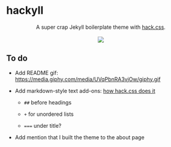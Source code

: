 # hackyll

<p align="center">
A super crap Jekyll boilerplate theme with <a href="https://github.com/egoist/hack">hack.css</a>.<br><br>
<img src="http://lukasschwab.github.io/img/blog.gif">
</p>

## To do

+ Add README gif: https://media.giphy.com/media/UVqPbnRA3vjOw/giphy.gif

+ Add markdown-style text add-ons: [how hack.css does it](https://github.com/egoist/hack/blob/master/src/css/markdown.css)

    + `##` before headings

    + `+` for unordered lists

    + `===` under title?

+ Add mention that I built the theme to the about page